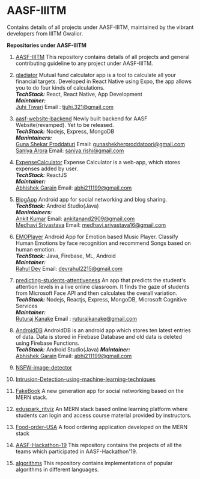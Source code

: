 # AASF-IIITM

Contains details of all projects under AASF-IIITM, maintained by the vibrant developers from IIITM Gwalior.


**Repositories under AASF-IIITM**
  1. [AASF-IIITM](https://github.com/AASF-IIITM/Source-AASF)
    This repository contains details of all projects and general contributing guideline to any project under AASF-IIITM.
    

  2. [gladiator](https://github.com/AASF-IIITM/gladiator)
    Mutual fund calculator app is a tool to calculate all your financial targets. Developed in React Native using Expo, the app allows you to do four kinds of  calculations.<br/>
      ***TechStack:*** React, React Native, App Development<br/>
      ***Maintainer:*** <br/>
                [Juhi Tiwari](https://github.com/juhitiwari)
                   Email : tjuhi.321@gmail.com
    
  3. [aasf-website-backend](https://github.com/AASF-IIITM/aasf-website-backend)
    Newly built backend for AASF Website(revamped). Yet to be released.<br/>
      ***TechStack:*** Nodejs, Express, MongoDB<br/>
      ***Manintainers:*** <br/>[Guna Shekar Proddaturi](https://github.com/GunaShekar02)
                             Email: gunashekherproddatoori@gmail.com<br/>
                          [Saniya Arora](https://github.com/sar99)
                              Email: saniya.rishi@gmail.com
  4. [ExpenseCalculator](https://github.com/AASF-IIITM/ExpenseCalculator)
  Expense Calculator is a web-app, which stores expenses added by user.<br/>
     ***TechStack:*** ReactJS<br/>
      ***Maintainer:*** <br/>
            [Abhishek Garain](https://github.com/abhi211199)
            Email: abhi211199@gmail.com
  5. [BlogApp](https://github.com/AASF-IIITM/BlogApp)
      Android app for social networking and blog sharing.
      ***TechStack:*** Android Studio(Java)<br/>
      ***Manintainers:*** <br/>[Ankit Kumar](https://github.com/theanandankit)
                             Email: ankitanand2909@gmail.com<br/>
                          [Medhavi Srivastava](https://github.com/Medhavi-16)
                              Email: medhavi.srivastava16@gmail.com
  6. [EMOPlayer](https://github.com/AASF-IIITM/EMOPlayer)
  Android App for Emotion based Music Player. Classify Human Emotions by face recognition and recommend Songs based on human emotion.<br/>
      ***TechStack:*** Java, Firebase, ML, Android<br/>
      ***Maintainer:*** <br/>
            [Rahul Dev](https://github.com/devr22)
            Email: devrahul2215@gmail.com
  7. [predicting-students-attentiveness](https://github.com/AASF-IIITM/predicting-students-attentiveness) 
    An app that predicts the student's attention levels in a live online classroom. It finds the gaze of students from Microsoft Face API and then calculates the overall variation. <br/>
     ***TechStack:*** Nodejs, Reactjs, Express, MongoDB, Microsoft Cognitive Services <br/>
     ***Maintainer:*** <br/>[Ruturaj Kanake](https://github.com/ruturajkanake) 
                      Email : ruturajkanake@gmail.com
  8. [AndroidDB](https://github.com/AASF-IIITM/AndroidDB)
  AndroidDB is an android app which stores ten latest entries of data. Data is stored in Firebase Database and old data is deleted using Firebase Functions.<br/>
     ***TechStack:*** Android Studio(Java)
     ***Maintainer:***<br/>
            [Abhishek Garain](https://github.com/abhi211199)
            Email: abhi211199@gmail.com
  9. [NSFW-image-detector](https://github.com/AASF-IIITM/NSFW-image-detector)
  10. [Intrusion-Detection-using-machine-learning-techniques](https://github.com/AASF-IIITM/Intrusion-Detection-using-machine-learning-techniques)
  13. [FakeBook](https://github.com/AASF-IIITM/FakeBook)
    A new generation app for social networking based on the MERN stack.

  14. [eduspark_ritviz](https://github.com/AASF-IIITM/eduspark_ritviz)
    An MERN stack based online learning platform where students can login and access course material provided by instructors.

  15. [Food-order-USA](https://github.com/AASF-IIITM/Food-order-USA)
    A food ordering application developed on the MERN stack

  16. [AASF-Hackathon-19](https://github.com/AASF-IIITM/AASF-Hackathon-19)
    This repository contains the projects of all the teams which participated in AASF-Hackathon'19.

  17. [algorithms](https://github.com/AASF-IIITM/algorithms)
    This repository contains implementations of popular algorithms in different languages.
